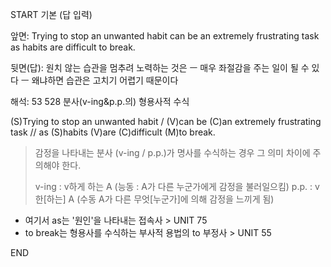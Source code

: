 START
기본 (답 입력)

앞면:
Trying to stop an unwanted habit can be an extremely frustrating task as habits are difficult to break.


뒷면(답):
원치 않는 습관을 멈추려 노력하는 것은 ㅡ 매우 좌절감을 주는 일이 될 수 있다 ㅡ 왜냐하면 습관은 고치기 어렵기 때문이다


해석:
53 528 분사(v-ing&p.p.의) 형용사적 수식

(S)Trying to stop an unwanted habit / (V)can be (C)an extremely frustrating task // as (S)habits (V)are (C)difficult (M)to break.

> 감정을 나타내는 분사 (v-ing / p.p.)가 명사를 수식하는 경우
> 그 의미 차이에 주의해야 한다.
> 
> v-ing : v하게 하는 A (능동 : A가 다른 누군가에게 감정을 불러일으킴)
> p.p. : v한[하는] A (수동 A가 다른 무엇[누군가]에 의해 감정을 느끼게 됨)

- 여기서 as는 '원인'을 나타내는 접속사 > UNIT 75
- to break는 형용사를 수식하는 부사적 용법의 to 부정사 > UNIT 55
<!--ID: 1695159017823-->
END